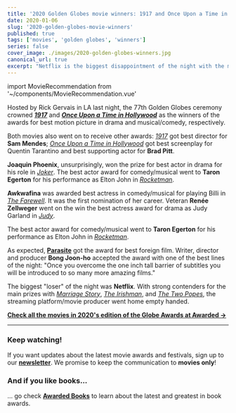 ```yaml
---
title: '2020 Golden Globes movie winners: 1917 and Once Upon a Time in Hollywood win best motion picture'
date: 2020-01-06
slug: '2020-golden-globes-movie-winners'
published: true
tags: ['movies', 'golden globes', 'winners']
series: false
cover_image: ./images/2020-golden-globes-winners.jpg
canonical_url: true
excerpt: "Netflix is the biggest disappointment of the night with the most nominations and zero wins"
---
```



import MovieRecommendation from '~/components/MovieRecommendation.vue'

Hosted by Rick Gervais in LA last night, the 77th Golden Globes ceremony crowned ***[1917](https://awarded.to/movies/movie/3191/1917)*** and ***[Once Upon a Time in Hollywood](https://awarded.to/movies/movie/1093/once-upon-a-time-in-hollywood)*** as the winners of the awards for best motion picture in drama and musical/comedy, respectively. 

Both movies also went on to receive other awards: _[1917](https://awarded.to/movies/movie/3191/1917)_ got best director for **Sam Mendes**; _[Once Upon a Time in Hollywood](https://awarded.to/movies/movie/1093/once-upon-a-time-in-hollywood)_ got best screenplay for Quentin Tarantino and best supporting actor for **Brad Pitt**.

**Joaquin Phoenix**, unsurprisingly, won the prize for best actor in drama for his role in _[Joker](https://awarded.to/movies/movie/2536/joker)_. The best actor award for comedy/musical went to **Taron Egerton** for his performance as Elton John in _[Rocketman](https://awarded.to/movies/movie/1155/rocketman)_.

**Awkwafina** was awarded best actress in comedy/musical for playing Billi in _[The Farewell](https://awarded.to/movies/movie/3202/the-farewell)_. It was the first nomination of her career. Veteran **Renée Zellweger** went on the win the best actress award for drama as Judy Garland in _[Judy](https://awarded.to/movies/movie/3201/judy)_.

The best actor award for comedy/musical went to **Taron Egerton** for his performance as Elton John in _[Rocketman](https://awarded.to/movies/movie/1155/rocketman)_.

As expected, **[Parasite](https://awarded.to/movies/movie/1095/parasite)** got the award for best foreign film. Writer, director and producer **Bong Joon-ho** accepted the award with one of the best lines of the night: "Once you overcome the one inch tall barrier of subtitles you will be introduced to so many more amazing films."

The biggest "loser" of the night was **Netflix**. With strong contenders for the main prizes with _[Marriage Story](https://awarded.to/movies/movie/2537/marriage-story)_, _[The Irishman](https://awarded.to/movies/movie/3192/the-irishman)_, and _[The Two Popes](https://awarded.to/movies/movie/3193/the-two-popes)_, the streaming platform/movie producer went home empty handed.


**[Check all the movies in 2020's edition of the Globe Awards at Awarded &rarr;](https://awarded.to/movies/award/Golden%20Globes)**


---
### Keep watching!

If you want updates about the latest movie awards and festivals, sign up to our **[newsletter](http://eepurl.com/dnFggL)**. We promise to keep the communication to **movies only**!

### And if you like books...

... go check **[Awarded Books](https://awarded.to/books)** to learn about the latest and greatest in book awards.
